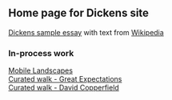 ## Home page for Dickens site

[Dickens sample essay](/dickens) with text from [Wikipedia](https://en.wikipedia.org/wiki/Charles_Dickens)

### In-process work

[Mobile Landscapes](/mobile-landscapes)  
[Curated walk - Great Expectations](/great-expectations-curated-walk)  
[Curated walk - David Copperfield](/gdavid-copperfield-curated-walk)  